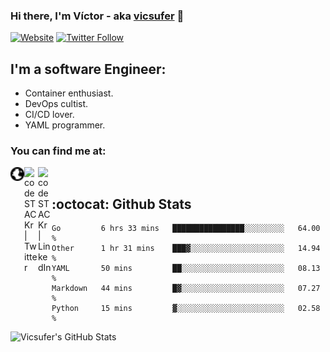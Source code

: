 ### Hi there, I'm Víctor - aka [vicsufer][website] 👋

[![Website](https://img.shields.io/website?label=vicsufer.dev&style=for-the-badge&url=https%3A%2F%2Fvicsufer.dev)](https://vicsufer.devm)
[![Twitter Follow](https://img.shields.io/twitter/follow/vicsufer?color=1DA1F2&logo=twitter&style=for-the-badge)](https://twitter.com/intent/follow?original_referer=https%3A%2F%2Fgithub.com%2Fvicsufer&screen_name=vicsufer)

  
## I'm a software Engineer:
- Container enthusiast.
- DevOps cultist.
- CI/CD lover.
- YAML programmer.



### You can find me at:

[<img align="left" alt="codeSTACKr.com" width="22px" src="https://raw.githubusercontent.com/iconic/open-iconic/master/svg/globe.svg" />][website]
[<img align="left" alt="codeSTACKr | Twitter" width="22px" src="https://cdn.jsdelivr.net/npm/simple-icons@v3/icons/twitter.svg" />][twitter]
[<img align="left" alt="codeSTACKr | LinkedIn" width="22px" src="https://cdn.jsdelivr.net/npm/simple-icons@v3/icons/linkedin.svg" />][linkedin]

<br />

## :octocat: Github Stats

<!--START_SECTION:waka-->
```text
Go         6 hrs 33 mins   ████████████████░░░░░░░░░   64.00 % 
Other      1 hr 31 mins    ███▓░░░░░░░░░░░░░░░░░░░░░   14.94 % 
YAML       50 mins         ██░░░░░░░░░░░░░░░░░░░░░░░   08.13 % 
Markdown   44 mins         █▓░░░░░░░░░░░░░░░░░░░░░░░   07.27 % 
Python     15 mins         ▓░░░░░░░░░░░░░░░░░░░░░░░░   02.58 % 
```
<!--END_SECTION:waka-->

<img width="60%" align="left" alt="Vicsufer's GitHub Stats" src="https://github-readme-stats.codestackr.vercel.app/api?username=vicsufer&show_icons=true&hide_border=true" />




[website]: https://vicsufer.dev
[twitter]: https://twitter.com/vicsufer
[linkedin]: https://linkedin.com/in/vicsufer
